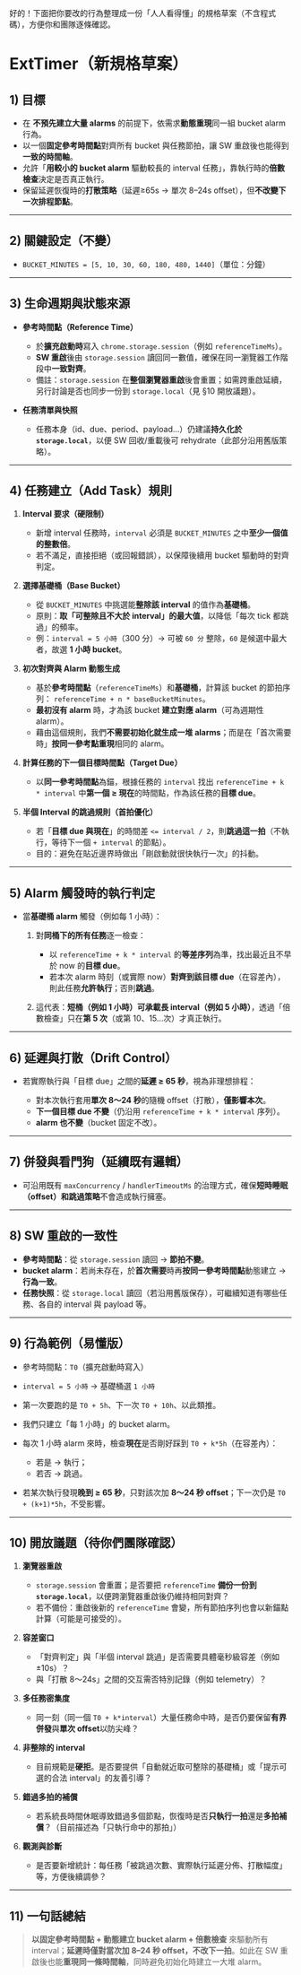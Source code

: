 好的！下面把你要改的行為整理成一份「人人看得懂」的規格草案（不含程式碼），方便你和團隊逐條確認。

# ExtTimer（新規格草案）

## 1) 目標

* 在 **不預先建立大量 alarms** 的前提下，依需求**動態重現**同一組 bucket alarm 行為。
* 以一個**固定參考時間點**對齊所有 bucket 與任務節拍，讓 SW 重啟後也能得到**一致的時間軸**。
* 允許「**用較小的 bucket alarm** 驅動較長的 interval 任務」，靠執行時的**倍數檢查**決定是否真正執行。
* 保留延遲恢復時的**打散策略**（延遲≥65s → 單次 8–24s offset），但**不改變下一次排程節點**。

---

## 2) 關鍵設定（不變）

* `BUCKET_MINUTES = [5, 10, 30, 60, 180, 480, 1440]`（單位：分鐘）

---

## 3) 生命週期與狀態來源

* **參考時間點（Reference Time）**

  * 於**擴充啟動時**寫入 `chrome.storage.session`（例如 `referenceTimeMs`）。
  * **SW 重啟**後由 `storage.session` 讀回同一數值，確保在同一瀏覽器工作階段中**一致對齊**。
  * 備註：`storage.session` 在**整個瀏覽器重啟**後會重置；如需跨重啟延續，另行討論是否也同步一份到 `storage.local`（見 §10 開放議題）。

* **任務清單與快照**

  * 任務本身（id、due、period、payload…）仍建議**持久化於 `storage.local`**，以便 SW 回收/重載後可 rehydrate（此部分沿用舊版策略）。

---

## 4) 任務建立（Add Task）規則

1. **Interval 要求（硬限制）**

   * 新增 interval 任務時，`interval` 必須是 `BUCKET_MINUTES` 之中**至少一個值的整數倍**。
   * 若不滿足，直接拒絕（或回報錯誤），以保障後續用 bucket 驅動時的對齊判定。

2. **選擇基礎桶（Base Bucket）**

   * 從 `BUCKET_MINUTES` 中挑選能**整除該 interval** 的值作為**基礎桶**。
   * 原則：**取「可整除且不大於 interval」的最大值**，以降低「每次 tick 都跳過」的頻率。
   * 例：`interval = 5 小時`（300 分）→ 可被 `60 分` 整除，`60` 是候選中最大者，故選 **1 小時 bucket**。

3. **初次對齊與 Alarm 動態生成**

   * 基於**參考時間點**（`referenceTimeMs`）和**基礎桶**，計算該 bucket 的節拍序列：
     `referenceTime + n * baseBucketMinutes`。
   * **最初沒有 alarm** 時，才為該 bucket **建立對應 alarm**（可為週期性 alarm）。
   * 藉由這個規則，我們**不需要初始化就生成一堆 alarms**；而是在「首次需要時」**按同一參考點重現**相同的 alarm。

4. **計算任務的下一個目標時間點（Target Due）**

   * 以**同一參考時間點**為錨，根據任務的 `interval` 找出 `referenceTime + k * interval` 中**第一個 ≥ 現在**的時間點，作為該任務的**目標 due**。

5. **半個 Interval 的跳過規則（首拍優化）**

   * 若「**目標 due 與現在**」的時間差 `<= interval / 2`，則**跳過這一拍**（不執行，等待下一個 `+ interval` 的節點）。
   * 目的：避免在貼近邊界時做出「剛啟動就很快執行一次」的抖動。

---

## 5) Alarm 觸發時的執行判定

* 當**基礎桶 alarm** 觸發（例如每 1 小時）：

  1. 對**同桶下的所有任務**逐一檢查：

     * 以 `referenceTime + k * interval` 的**等差序列**為準，找出最近且不早於 now 的**目標 due**。
     * 若本次 alarm 時刻（或實際 now）**對齊到該目標 due**（在容差內），則此任務**允許執行**；否則**跳過**。
  2. 這代表：**短桶（例如 1 小時）可承載長 interval（例如 5 小時）**，透過「倍數檢查」只在**第 5 次**（或第 10、15…次）才真正執行。

---

## 6) 延遲與打散（Drift Control）

* 若實際執行與「目標 due」之間的**延遲 ≥ 65 秒**，視為非理想排程：

  * 對本次執行套用**單次 8～24 秒**的隨機 offset（打散），**僅影響本次**。
  * **下一個目標 due 不變**（仍沿用 `referenceTime + k * interval` 序列）。
  * **alarm 也不變**（bucket 固定不改）。

---

## 7) 併發與看門狗（延續既有邏輯）

* 可沿用既有 `maxConcurrency` / `handlerTimeoutMs` 的治理方式，確保**短時睡眠（offset）**和**跳過策略**不會造成執行擁塞。

---

## 8) SW 重啟的一致性

* **參考時間點**：從 `storage.session` 讀回 → **節拍不變**。
* **bucket alarm**：若尚未存在，於**首次需要**時再**按同一參考時間點**動態建立 → **行為一致**。
* **任務快照**：從 `storage.local` 讀回（若沿用舊版保存），可繼續知道有哪些任務、各自的 interval 與 payload 等。

---

## 9) 行為範例（易懂版）

* 參考時間點：`T0`（擴充啟動時寫入）
* `interval = 5 小時` → 基礎桶選 `1 小時`
* 第一次要跑的是 `T0 + 5h`、下一次 `T0 + 10h`、以此類推。
* 我們只建立「每 1 小時」的 bucket alarm。
* 每次 1 小時 alarm 來時，檢查**現在**是否剛好踩到 `T0 + k*5h`（在容差內）：

  * 若是 → 執行；
  * 若否 → 跳過。
* 若某次執行發現**晚到 ≥ 65 秒**，只對該次加 **8～24 秒 offset**；下一次仍是 `T0 + (k+1)*5h`，不受影響。

---

## 10) 開放議題（待你們團隊確認）

1. **瀏覽器重啟**

   * `storage.session` 會重置；是否要把 `referenceTime` **備份一份到 `storage.local`**，以便跨瀏覽器重啟後仍維持相同對齊？
   * 若不備份：重啟後新的 `referenceTime` 會變，所有節拍序列也會以新錨點計算（可能是可接受的）。

2. **容差窗口**

   * 「對齊判定」與「半個 interval 跳過」是否需要具體毫秒級容差（例如 ±10s）？
   * 與「打散 8～24s」之間的交互需否特別記錄（例如 telemetry）？

3. **多任務密集度**

   * 同一刻（同一個 `T0 + k*interval`）大量任務命中時，是否仍要保留**有界併發**與**單次 offset**以防尖峰？

4. **非整除的 interval**

   * 目前規範是**硬拒**。是否要提供「自動就近取可整除的基礎桶」或「提示可選的合法 interval」的友善引導？

5. **錯過多拍的補償**

   * 若系統長時間休眠導致錯過多個節點，恢復時是否**只執行一拍**還是**多拍補償**？（目前描述為「只執行命中的那拍」）

6. **觀測與診斷**

   * 是否要新增統計：每任務「被跳過次數、實際執行延遲分佈、打散幅度」等，方便後續調參？

---

## 11) 一句話總結

> **以固定參考時間點 + 動態建立 bucket alarm + 倍數檢查** 來驅動所有 interval；**延遲時僅對當次加 8–24 秒 offset，不改下一拍**。如此在 SW 重啟後也能**重現同一條時間軸**，同時避免初始化時建立一大堆 alarm。

